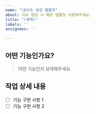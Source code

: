 ```yaml
---
name: "\b이슈 생성 템플릿"
about: 이슈 생성 시 해당 템플릿 사용해주세요.
title: "(제목)"
labels: ''
assignees: ''

---
```


## 어떤 기능인가요?

>  어떤 기능인지 요약해주세요

## 작업 상세 내용

- [ ] 기능 구현 사항 1
- [ ] 기능 구현 사항 2
